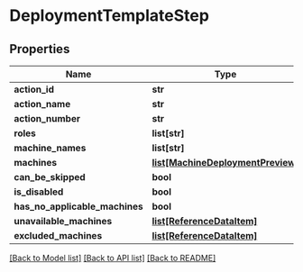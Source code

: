 # DeploymentTemplateStep

## Properties
Name | Type | Description | Notes
------------ | ------------- | ------------- | -------------
**action_id** | **str** |  | [optional] 
**action_name** | **str** |  | [optional] 
**action_number** | **str** |  | [optional] 
**roles** | **list[str]** |  | [optional] 
**machine_names** | **list[str]** |  | [optional] 
**machines** | [**list[MachineDeploymentPreview]**](MachineDeploymentPreview.md) |  | [optional] 
**can_be_skipped** | **bool** |  | [optional] 
**is_disabled** | **bool** |  | [optional] 
**has_no_applicable_machines** | **bool** |  | [optional] 
**unavailable_machines** | [**list[ReferenceDataItem]**](ReferenceDataItem.md) |  | [optional] 
**excluded_machines** | [**list[ReferenceDataItem]**](ReferenceDataItem.md) |  | [optional] 

[[Back to Model list]](../README.md#documentation-for-models) [[Back to API list]](../README.md#documentation-for-api-endpoints) [[Back to README]](../README.md)


